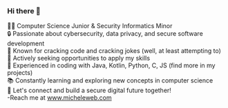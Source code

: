 ### Hi there 👋  


👨‍💻 Computer Science Junior & Security Informatics Minor  
🔒 Passionate about cybersecurity, data privacy, and secure software development  
🤣 Known for cracking code and cracking jokes (well, at least attempting to)  
🚀 Actively seeking opportunities to apply my skills  
🌟 Experienced in coding with Java, Kotlin, Python, C, JS (find more in my projects)  
📚 Constantly learning and exploring new concepts in computer science  
🔗 Let's connect and build a secure digital future together!  
-Reach me at www.micheleweb.com  

